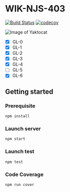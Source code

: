 # WIK-NJS-403
[![Build Status](https://travis-ci.org/OGrainger/NJS403-TP.svg?branch=master)](https://travis-ci.org/OGrainger/NJS403-TP)
[![codecov](https://codecov.io/gh/OGrainger/NJS403-TP/branch/master/graph/badge.svg)](https://codecov.io/gh/OGrainger/NJS403-TP)


![Image of Yaktocat](https://i.imgur.com/xLFhxqv.png)

- [x] GL-0
- [x] GL-1
- [x] GL-2
- [x] GL-3
- [x] GL-4
- [ ] GL-5
- [x] GL-6

## Getting started

### Prerequisite

`npm install`

### Launch server

`npm start`

### Launch test

`npm test`

### Code Coverage
`npm run cover`